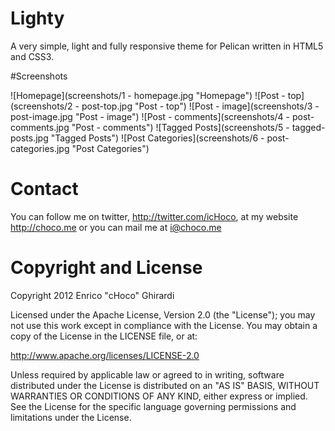# Lighty

A very simple, light and fully responsive theme for Pelican written in HTML5 and CSS3.

#Screenshots

![Homepage](screenshots/1 - homepage.jpg "Homepage")
![Post - top](screenshots/2 - post-top.jpg "Post - top")
![Post - image](screenshots/3 - post-image.jpg "Post - image")
![Post - comments](screenshots/4 - post-comments.jpg "Post - comments")
![Tagged Posts](screenshots/5 - tagged-posts.jpg "Tagged Posts")
![Post Categories](screenshots/6 - post-categories.jpg "Post Categories")

# Contact

You can follow me on twitter, http://twitter.com/icHoco,
at my website http://choco.me 
or you can mail me at i@choco.me

# Copyright and License

Copyright 2012 Enrico "cHoco" Ghirardi

Licensed under the Apache License, Version 2.0 (the "License");
you may not use this work except in compliance with the License.
You may obtain a copy of the License in the LICENSE file, or at:

http://www.apache.org/licenses/LICENSE-2.0

Unless required by applicable law or agreed to in writing, software
distributed under the License is distributed on an "AS IS" BASIS,
WITHOUT WARRANTIES OR CONDITIONS OF ANY KIND, either express or implied.
See the License for the specific language governing permissions and
limitations under the License.